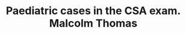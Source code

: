 ---
area: Communication Skills, calgary-cambridge-model
category: 30 - Calgary Cambridge Workshop
title: Paediatric cases in the CSA exam. Malcolm Thomas
description: Paediatric cases in the CSA exam. Malcolm Thomas
audio: /assets/audio/30- Calgary Cambridge Workshop - Paediatric cases in the CSA exam. Malcolm Thomas - MQ.mp3
article: 
www: 
keywords: Calgary, Cambridge, Model, Paediatric, cases, CSA
youtube: 
soundcloud: 
---